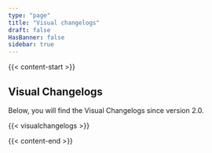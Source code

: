 ```yaml
---
type: "page"
title: "Visual changelogs"
draft: false
HasBanner: false
sidebar: true
---
```


{{< content-start >}}

## Visual Changelogs

Below, you will find the Visual Changelogs since version 2.0.

{{< visualchangelogs >}}

{{< content-end >}}
